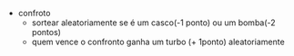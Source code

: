 - confroto
    - sortear aleatoriamente se é um casco(-1 ponto) ou um bomba(-2 pontos)
    - quem vence o confronto ganha um turbo (+ 1ponto) aleatoriamente
